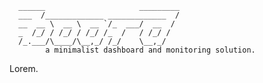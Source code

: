       ______                     _________
      ___  /_____________ _____________  /
      __  __ \  __ \  __ `/_  ___/  __  /
      _  /_/ / /_/ / /_/ /_  /   / /_/ /
      /_.___/\____/\__,_/ /_/    \__,_/
            a minimalist dashboard and monitoring solution.

Lorem.
